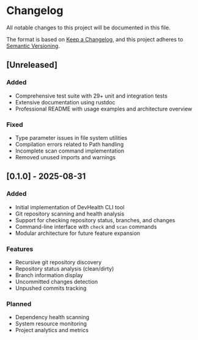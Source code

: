 # Changelog

All notable changes to this project will be documented in this file.

The format is based on [Keep a Changelog](https://keepachangelog.com/en/1.0.0/),
and this project adheres to [Semantic Versioning](https://semver.org/spec/v2.0.0.html).

## [Unreleased]

### Added
- Comprehensive test suite with 29+ unit and integration tests
- Extensive documentation using rustdoc
- Professional README with usage examples and architecture overview

### Fixed
- Type parameter issues in file system utilities
- Compilation errors related to Path handling
- Incomplete scan command implementation
- Removed unused imports and warnings

## [0.1.0] - 2025-08-31

### Added
- Initial implementation of DevHealth CLI tool
- Git repository scanning and health analysis
- Support for checking repository status, branches, and changes
- Command-line interface with `check` and `scan` commands
- Modular architecture for future feature expansion

### Features
- Recursive git repository discovery
- Repository status analysis (clean/dirty)
- Branch information display
- Uncommitted changes detection
- Unpushed commits tracking

### Planned
- Dependency health scanning
- System resource monitoring  
- Project analytics and metrics
